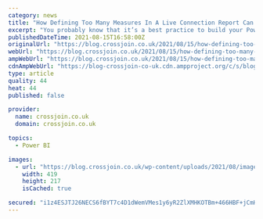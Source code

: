 ```yaml
---
category: news
title: "How Defining Too Many Measures In A Live Connection Report Can Affect Power BI Query Performance"
excerpt: "You probably know that it’s a best practice to build your Power BI datasets in a separate .pbix file from your reports – among other things it means that different people can develop the dataset and reports. You may also know that if you are building a ..."
publishedDateTime: 2021-08-15T16:58:00Z
originalUrl: "https://blog.crossjoin.co.uk/2021/08/15/how-defining-too-many-measures-in-a-live-connection-report-can-affect-power-bi-query-performance/"
webUrl: "https://blog.crossjoin.co.uk/2021/08/15/how-defining-too-many-measures-in-a-live-connection-report-can-affect-power-bi-query-performance/"
ampWebUrl: "https://blog.crossjoin.co.uk/2021/08/15/how-defining-too-many-measures-in-a-live-connection-report-can-affect-power-bi-query-performance/amp/"
cdnAmpWebUrl: "https://blog-crossjoin-co-uk.cdn.ampproject.org/c/s/blog.crossjoin.co.uk/2021/08/15/how-defining-too-many-measures-in-a-live-connection-report-can-affect-power-bi-query-performance/amp/"
type: article
quality: 44
heat: 44
published: false

provider:
  name: crossjoin.co.uk
  domain: crossjoin.co.uk

topics:
  - Power BI

images:
  - url: "https://blog.crossjoin.co.uk/wp-content/uploads/2021/08/image-7.png"
    width: 419
    height: 217
    isCached: true

secured: "i1z4ESJTJ26NECS6fBYT7c4D1dWemVMes1y6yR2ZlXMHKOTBm+466HBF+jCmH+KGAtbo7AfPOtMprJpmznuq6u7x43ORYPH5Fi5w8g9FNX9LvU4GY46RPM57CZOUUxtEQ0lrT5qcgj8faC0dlit1xhXBnGRKnn31DAJY12u7zTa5jw1C+wCyFJmbrh1PHwTbogDGnjCbkXYijpfXm0UNHi5VKUr2ej8F0AVfAdg8rZqS+AJ2xcfQ4v4jMVzunyYIsMX+4o1J04z7BtZTOtf+BNUmr1kD7AqzOqNrItxiBZtaV28KFWDqiqwXhpUSL12PwbMeNxs/2ZXU5n3FlMTgD2kIlKd5ruIELjzHG9UfRww=;xNzu9y2xOSJQ7rcuH69Npg=="
---
```


